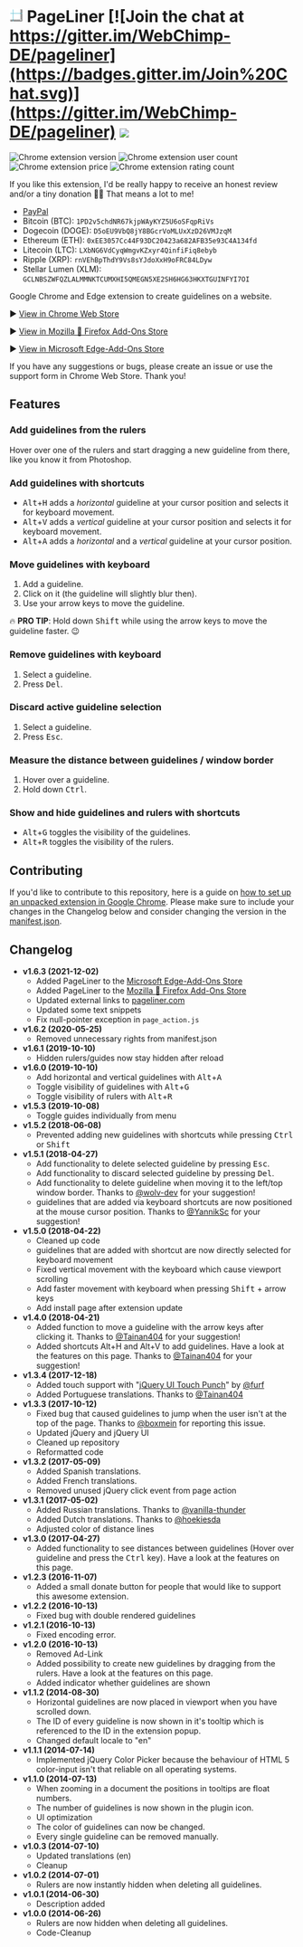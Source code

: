 # <img src="https://github.com/Crease29/pageliner/blob/master/icons/icon_pl_48x48.png" width="24" height="24"/>&nbsp;PageLiner [![Join the chat at https://gitter.im/WebChimp-DE/pageliner](https://badges.gitter.im/Join%20Chat.svg)](https://gitter.im/WebChimp-DE/pageliner) ![](https://github.com/Crease29/pageliner/workflows/.github/workflows/main.yml/badge.svg)

![Chrome extension version](https://badgen.net/chrome-web-store/v/nepakmljodobhlbbkpobblnifmhclemh) ![Chrome extension user count](https://badgen.net/chrome-web-store/users/nepakmljodobhlbbkpobblnifmhclemh)  ![Chrome extension price](https://badgen.net/chrome-web-store/price/nepakmljodobhlbbkpobblnifmhclemh) ![Chrome extension rating count](https://badgen.net/chrome-web-store/rating-count/nepakmljodobhlbbkpobblnifmhclemh)

If you like this extension, I'd be really happy to receive an honest review and/or a tiny donation 🤗🥰 That means a lot to me!

- [PayPal](https://www.paypal.me/koi)
- Bitcoin (BTC): `1PD2v5chdNR67kjpWAyKYZ5U6oSFqpRiVs`
- Dogecoin (DOGE): `D5oEU9VbQ8jY8BGcrVoMLUxXzD26VMJzqM`
- Ethereum (ETH): `0xEE3057Cc44F93DC20423a682AFB35e93C4A134fd`
- Litecoin (LTC): `LXbNG6VdCyqWmgvKZxyr4QinfiFiq8ebyb`
- Ripple (XRP): `rnVEhBpThdY9Vs8sYJdoXxH9oFRC84LDyw`
- Stellar Lumen (XLM): `GCLNBSZWFQZLALMMNKTCUMXHI5QMEGN5XE2SH6HG63HKXTGUINFYI7OI`

Google Chrome and Edge extension to create guidelines on a website.

▶ [View in Chrome Web Store](https://chrome.google.com/webstore/detail/pageliner/nepakmljodobhlbbkpobblnifmhclemh)

▶ [View in Mozilla 🦊 Firefox Add-Ons Store](https://addons.mozilla.org/de/firefox/addon/pageliner/)

▶ [View in Microsoft Edge-Add-Ons Store](https://microsoftedge.microsoft.com/addons/detail/pageliner/kcombcinjokdchiiakigflgcangmfafp)

If you have any suggestions or bugs, please create an issue or use the support form in Chrome Web Store. Thank you!

## Features

### Add guidelines from the rulers

Hover over one of the rulers and start dragging a new guideline from there, like you know it from Photoshop.

### Add guidelines with shortcuts

- <kbd>Alt</kbd>+<kbd>H</kbd> adds a *horizontal* guideline at your cursor position and selects it for keyboard movement.
- <kbd>Alt</kbd>+<kbd>V</kbd> adds a *vertical* guideline at your cursor position and selects it for keyboard movement.
- <kbd>Alt</kbd>+<kbd>A</kbd> adds a *horizontal* and a *vertical* guideline at your cursor position.

### Move guidelines with keyboard

1. Add a guideline.
2. Click on it (the guideline will slightly blur then).
3. Use your arrow keys to move the guideline.

:fire: **PRO TIP**: Hold down <kbd>Shift</kbd> while using the arrow keys to move the guideline faster. :wink:

### Remove guidelines with keyboard

1. Select a guideline.
2. Press <kbd>Del</kbd>.

### Discard active guideline selection

1. Select a guideline.
2. Press <kbd>Esc</kbd>.

### Measure the distance between guidelines / window border

1. Hover over a guideline.
2. Hold down <kbd>Ctrl</kbd>.

### Show and hide guidelines and rulers with shortcuts
- <kbd>Alt</kbd>+<kbd>G</kbd> toggles the visibility of the guidelines.
- <kbd>Alt</kbd>+<kbd>R</kbd> toggles the visibility of the rulers.

## Contributing

If you'd like to contribute to this repository, here is a guide on [how to set up an unpacked extension in Google Chrome](https://developer.chrome.com/extensions/getstarted#manifest).
Please make sure to include your changes in the Changelog below and consider changing the version in the [manifest.json](manifest.json).

## Changelog
- **v1.6.3 (2021-12-02)**
    - Added PageLiner to the [Microsoft Edge-Add-Ons Store](https://microsoftedge.microsoft.com/addons/detail/pageliner/kcombcinjokdchiiakigflgcangmfafp)
    - Added PageLiner to the [Mozilla 🦊 Firefox Add-Ons Store](https://addons.mozilla.org/de/firefox/addon/pageliner/)
    - Updated external links to [pageliner.com](https://pageliner.com)
    - Updated some text snippets
    - Fix null-pointer exception in `page_action.js`
- **v1.6.2 (2020-05-25)**
    - Removed unnecessary rights from manifest.json
- **v1.6.1 (2019-10-10)**
    - Hidden rulers/guides now stay hidden after reload
- **v1.6.0 (2019-10-10)**
    - Add horizontal and vertical guidelines with <kbd>Alt</kbd>+<kbd>A</kbd>
    - Toggle visibility of guidelines with <kbd>Alt</kbd>+<kbd>G</kbd>
    - Toggle visibility of rulers with <kbd>Alt</kbd>+<kbd>R</kbd>
- **v1.5.3 (2019-10-08)**
    - Toggle guides individually from menu
- **v1.5.2 (2018-06-08)**
    - Prevented adding new guidelines with shortcuts while pressing <kbd>Ctrl</kbd> or <kbd>Shift</kbd>
- **v1.5.1 (2018-04-27)**
    - Add functionality to delete selected guideline by pressing <kbd>Esc</kbd>.
    - Add functionality to discard selected guideline by pressing <kbd>Del</kbd>.
    - Add functionality to delete guideline when moving it to the left/top window border. Thanks to [@wolv-dev](https://github.com/wolv-dev) for your suggestion!
    - guidelines that are added via keyboard shortcuts are now positioned at the mouse cursor position. Thanks to [@YannikSc](https://github.com/YannikSc) for your suggestion!
- **v1.5.0 (2018-04-22)**
    - Cleaned up code
    - guidelines that are added with shortcut are now directly selected for keyboard movement
    - Fixed vertical movement with the keyboard which cause viewport scrolling
    - Add faster movement with keyboard when pressing <kbd>Shift</kbd> + arrow keys
    - Add install page after extension update
- **v1.4.0 (2018-04-21)**
    - Added function to move a guideline with the arrow keys after clicking it. Thanks to [@Tainan404](https://github.com/Tainan404) for your suggestion!
    - Added shortcuts Alt+H and Alt+V to add guidelines. Have a look at the features on this page. Thanks to [@Tainan404](https://github.com/Tainan404) for your suggestion!
- **v1.3.4 (2017-12-18)**
    - Added touch support with "[jQuery UI Touch Punch](https://github.com/furf/jquery-ui-touch-punch)" by [@furf](https://github.com/furf) 
    - Added Portuguese translations. Thanks to [@Tainan404](https://github.com/Tainan404)
- **v1.3.3 (2017-10-12)**
    - Fixed bug that caused guidelines to jump when the user isn't at the top of the page. Thanks to [@boxmein](https://github.com/boxmein) for reporting this issue.
    - Updated jQuery and jQuery UI
    - Cleaned up repository
    - Reformatted code
- **v1.3.2 (2017-05-09)**
    - Added Spanish translations.
    - Added French translations.
    - Removed unused jQuery click event from page action
- **v1.3.1 (2017-05-02)**
    - Added Russian translations. Thanks to [@vanilla-thunder](https://github.com/vanilla-thunder)
    - Added Dutch translations. Thanks to [@hoekiesda](https://github.com/hoekiesda)
    - Adjusted color of distance lines
- **v1.3.0 (2017-04-27)**
    - Added functionality to see distances between guidelines (Hover over guideline and press the <kbd>Ctrl</kbd> key). Have a look at the features on this page.
- **v1.2.3 (2016-11-07)**
    - Added a small donate button for people that would like to support this awesome extension.
- **v1.2.2 (2016-10-13)**
    - Fixed bug with double rendered guidelines
- **v1.2.1 (2016-10-13)**
    - Fixed encoding error.
- **v1.2.0 (2016-10-13)**
    - Removed Ad-Link
    - Added possibility to create new guidelines by dragging from the rulers. Have a look at the features on this page.
    - Added indicator whether guidelines are shown
- **v1.1.2 (2014-08-30)**
    - Horizontal guidelines are now placed in viewport when you have scrolled down.
    - The ID of every guideline is now shown in it's tooltip which is referenced to the ID in the extension popup.
    - Changed default locale to "en"
- **v1.1.1 (2014-07-14)**
    - Implemented jQuery Color Picker because the behaviour of HTML 5 color-input isn't that reliable on all operating systems.
- **v1.1.0 (2014-07-13)**
    - When zooming in a document the positions in tooltips are float numbers.
    - The number of guidelines is now shown in the plugin icon.
    - UI optimization
    - The color of guidelines can now be changed.
    - Every single guideline can be removed manually.
- **v1.0.3 (2014-07-10)**
    - Updated translations (en)
    - Cleanup
- **v1.0.2 (2014-07-01)**
    - Rulers are now instantly hidden when deleting all guidelines.
- **v1.0.1 (2014-06-30)**
    - Description added
- **v1.0.0 (2014-06-26)**
    - Rulers are now hidden when deleting all guidelines.
    - Code-Cleanup
